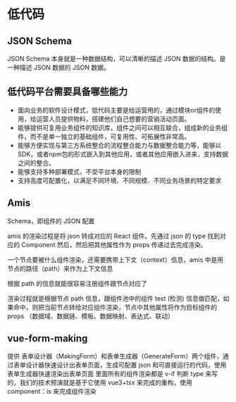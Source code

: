 # 低代码

## JSON Schema

JSON Schema 本身就是一种数据结构，可以清晰的描述 JSON 数据的结构。是一种描述 JSON 数据的 JSON 数据。

## 低代码平台需要具备哪些能力

- 面向业务的软件设计模式，低代码主要是给运营用的，通过模块or组件的使用，给运营人员提供物料，搭建他们自己想要的营销活动页面。
- 能够提供可复用业务组件的知识库，组件之间可以相互联合，组成新的业务组件，而不是单一独立的基础组件，可复用性、可拓展性非常高。
- 能够方便实现与第三方系统整合的流程整合能力与数据整合能力等，能够以SDK，或者npm包的形式嵌入到其他应用，或者其他应用嵌入进来，支持数据之间的整合。
- 能够支持多种部署模式，不受平台本身的限制
- 支持高度可配置化，以满足不同环境、不同规模、不同业务场景的特定要求

## Amis

Schema，即组件的 JSON 配置

amis 的渲染过程是将 json 转成对应的 React 组件。先通过 json 的 type 找到对应的 Component 然后，然后把其他属性作为 props 传递过去完成渲染。

一个节点要被什么组件渲染，还需要携带上下文（context）信息，amis 中是用节点的路径（path）来作为上下文信息

根据 path 的信息就能很容易注册组件跟节点对应了

渲染过程就是根据节点 path 信息，跟组件池中的组件 test (检测) 信息做匹配，如果命中，则把当前节点转给对应组件渲染，节点中其他属性将作为目标组件的 props
（数据域、数据链、模板、数据映射、表达式、联动）

## vue-form-making

提供 表单设计器（MakingForm）和表单生成器（GenerateForm）两个组件，通过表单设计器快速设计出表单页面，生成可配置 json 和可直接运行的代码，使用表单生成器快速渲染出表单页面
里面所有的组件渲染都是 v-if 判断 type 来写的，我们的技术预演就是基于它使用 vue3+tsx 来完成的重构，使用 component：is 来完成组件渲染
